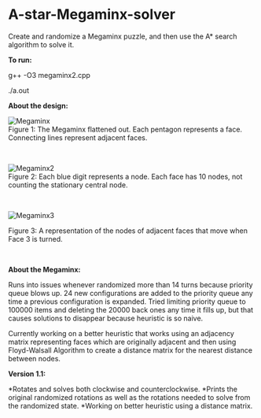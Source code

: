 # A-star-Megaminx-solver
Create and randomize a Megaminx puzzle, and then use the A* search algorithm to solve it.


**To run:**

g++ -O3 megaminx2.cpp

./a.out <br/>

**About the design:**

![Megaminx](https://i.ibb.co/hX72ZNC/megaminx2.jpg) <br/>
Figure 1: The Megaminx flattened out. Each pentagon represents a face. Connecting lines represent adjacent faces. 

<br/>

![Megaminx2](https://i.ibb.co/NFyBSfz/megaminx3.jpg)<br/>
Figure 2: Each blue digit represents a node. Each face has 10 nodes, not counting the stationary central node. 

<br/>

![Megaminx3](https://i.ibb.co/rydjL5L/megaminx4.jpg)<br/>

Figure 3: A representation of the nodes of adjacent faces that move when Face 3 is turned. 

<br/>

**About the Megaminx:**

Runs into issues whenever randomized more than 14 turns because priority queue blows up. 24 new configurations are added to the priority queue any time a previous configuration is expanded. Tried limiting priority queue to 100000 items and deleting the 20000 back ones any time it fills up, but that causes solutions to disappear because heuristic is so naive.

Currently working on a better heuristic that works using an adjacency matrix representing faces which are originally adjacent and then using Floyd-Walsall Algorithm to create a distance matrix for the nearest distance between nodes.

**Version 1.1:**

*Rotates and solves both clockwise and counterclockwise.
*Prints the original randomized rotations as well as the rotations needed to solve from the randomized state.
*Working on better heuristic using a distance matrix.
